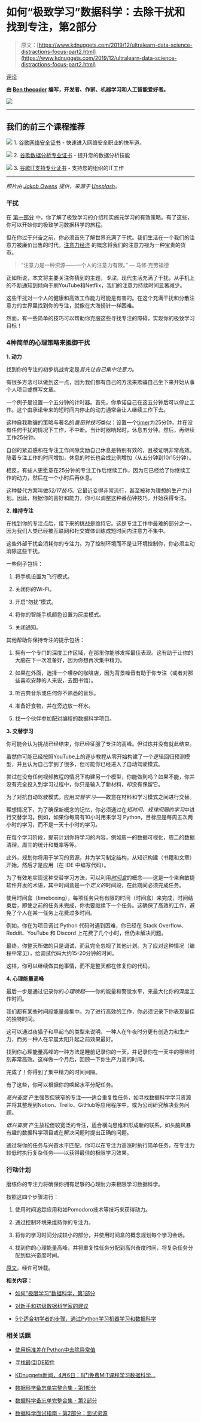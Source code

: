 # 如何“极致学习”数据科学：去除干扰和找到专注，第2部分

> 原文：[https://www.kdnuggets.com/2019/12/ultralearn-data-science-distractions-focus-part2.html](https://www.kdnuggets.com/2019/12/ultralearn-data-science-distractions-focus-part2.html)

[评论](#comments)

**由 [Ben thecoder](https://twitter.com/benthecoder1) 编写，开发者、作家、机器学习和人工智能爱好者。**

![](../Images/6475cf9b6bf9a106e39246bdfa4d8c08.png)

* * *

## 我们的前三个课程推荐

![](../Images/0244c01ba9267c002ef39d4907e0b8fb.png) 1\. [谷歌网络安全证书](https://www.kdnuggets.com/google-cybersecurity) - 快速进入网络安全职业的快车道。

![](../Images/e225c49c3c91745821c8c0368bf04711.png) 2\. [谷歌数据分析专业证书](https://www.kdnuggets.com/google-data-analytics) - 提升您的数据分析技能

![](../Images/0244c01ba9267c002ef39d4907e0b8fb.png) 3\. [谷歌IT支持专业证书](https://www.kdnuggets.com/google-itsupport) - 支持您的组织的IT工作

* * *

*照片由 [Jakob Owens](https://unsplash.com/@jakobowens1?utm_source=medium&utm_medium=referral) 提供，来源于 [Unsplash](https://unsplash.com/?utm_source=medium&utm_medium=referral)。*

### 干扰

在 [第一部分](https://www.kdnuggets.com/2019/12/ultralearn-data-science-part1.html) 中，你了解了极致学习的介绍和实施元学习的有效策略。有了这些，你可以开始你的极致学习数据科学的旅程。

但在你过于兴奋之前，你必须首先了解世界充满了干扰。我们生活在一个我们的注意力被廉价出售的时代，[注意力经济](https://en.wikipedia.org/wiki/Attention_economy) 的概念将我们的注意力视为一种宝贵的货币。

> “注意力是一种资源——一个人的注意力有限。” — 马修·克劳福德

正如所说，本文将主要关注你猜到的主题，*专注*。现代生活充满了干扰，从手机上的不断通知到倾向于刷YouTube和Netflix，我们的注意力持续时间显著减少。

这些干扰对一个人的健康和高效工作能力可能是有害的。在这个充满干扰和分散注意力的世界里找到你的专注，就像在大海捞针一样困难。

然而，有一些简单的技巧可以帮助你克服这些寻找专注的障碍，实现你的极致学习目标！

### 4种简单的心理策略来抵御干扰

**1\. 动力**

找到你的专注的初步挑战肯定是*首先让自己集中注意力*。

有很多方法可以做到这一点，因为我们都有自己的方法来欺骗自己坐下来开始从事个人项目或撰写文章。

一个例子是设置一个五分钟的计时器。首先，你承诺自己在这五分钟后可以停止工作。这个由承诺带来的短时间内停止的动力通常会让人继续工作下去。

这种自我欺骗的策略与著名的*番茄钟技巧*类似：设置一个[timer](https://pomodoro-tracker.com/)为25分钟，并在没有任何干扰的情况下工作，不中断。当计时器响起时，休息五分钟。然后，再继续工作25分钟。

自创的紧迫感和在专注工作间隙奖励自己休息是特别有效的，且被证明非常高效。随着专注工作的时间增加，休息的时长也会成比例增加（从五分钟到10/15分钟）。

相反，有些人更愿意在25分钟的专注工作后继续工作，因为它已经给了你继续工作的动力，然后在一个小时后再休息。

这种替代方案叫做*52/17技巧*。它最近变得非常流行，甚至被称为理想的生产力计划。因此，根据你的喜好和能力，你可以调整这种番茄钟技巧，开始获得专注。

**2. 维持专注**

在找到你的专注点后，接下来的挑战是维持它。这是专注工作中最难的部分之一，因为我们人类已经被互联网和社交媒体训练成短时间内注意力不集中。

这些外部干扰会消耗你的专注力。为了控制环境而不是让环境控制你，你必须主动消除这些干扰。

一些例子包括：

1.  将手机设置为飞行模式。

1.  关闭你的Wi-Fi。

1.  开启“勿扰”模式。

1.  将你的智能手机颜色设置为灰度模式。

1.  关闭通知。

其他帮助你保持专注的提示包括：

1.  拥有一个专门的深度工作区域，在那里你能够发挥最佳表现。这有助于让你的大脑在下一次准备好，因为你想再次集中精力。

1.  如果在外面，选择一个嘈杂的咖啡店，因为背景噪音有助于你专注（或者对那些喜欢安静的人来说，去图书馆）。

1.  听古典音乐或任何你不熟悉的音乐。

1.  准备好食物，并在旁边放一杯水。

1.  找一个伙伴参加配对编程的数据科学项目。

**3. 交替学习**

你可能会认为挑战已经结束，你已经征服了专注的高峰。但试炼并没有就此结束。

虽然你可能已经按照YouTube上的逐步教程从零开始构建了一个逻辑回归预测模型，并且认为自己学到了很多，但可能你已经进入了自动驾驶模式。

尝试在没有任何视频教程的情况下构建另一个模型，你能做到吗？如果不能，你并没有完全投入到学习过程中，你只是输入了新材料，却没有保留它。

为了对抗自动驾驶模式，应用*交替学习*——故意在材料和学习模式之间进行交替。

理想情况下，为了确保新概念的记忆，你必须通过在*短时间、规律间隔的学习*中进行交替学习。例如，如果你每周有10小时用来学习 Python，目标应是每周五次两小时的学习，而不是一天十小时的学习。

在每个学习阶段，提前计划你将学习的内容，例如周一的数据可视化，周二的数据清理，周三的统计和概率等等。

此外，规划你将用于学习的资源，并为学习制定结构，从知识构建（书籍和文章）开始，然后才是应用（在 IDE 中编写代码）。

为了有效地实现这种交替学习方法，可以利用[*时间盒*](https://hbr.org/2018/12/how-timeboxing-works-and-why-it-will-make-you-more-productive)的概念——这是一个来自敏捷软件开发的术语，其中时间盒是一个*定义的*时间段，在此期间必须完成任务。

使用时间盒（timeboxing），每项任务只有有限的时间（时间盒）来完成，时间结束后，即使之前的任务未完成，你也要继续下一个任务。这确保了高效的工作，避免了个人在某一任务上花费过多时间。

例如，你在为项目调试 Python 代码时遇到困难，你已经在 Stack Overflow、Reddit、YouTube 和 Discord 上花费了几个小时，但仍未解决问题。

最终，你整天所做的只是调试，而且完全忽视了其他计划。为了应对这种情况（编程中常见），给调试代码大约15-20分钟的时间。

这样，你可以继续做其他事情，而不是整天都在修复你的代码。

**4\. 心理能量高峰**

最后一步是通过记录你的*心理唤起*——你的能量和警觉水平，来最大化你的深度工作时间。

我们都有某些时间段能量最集中。为了进行高效的工作，你必须记录下你表现最佳的独特时间。

这可以通过夜猫子和早起鸟的类型来说明，一种人在午夜时分更有创造力和生产力，而另一种人在早晨太阳升起之前效果最好。

找到你心理能量高峰的一种方法是睡前记录你的一天，并记录你在一天中的哪些时刻非常高效。这样做一个月后，回顾一下你生产力高的时间。

完成了！你得到了集中精力的时间间隔。

有了这些，你可以根据你的唤起水平分配任务。

*高兴奋度* 产生强烈但狭窄的专注——适合重复性任务，如寻找数据科学学习资源并将其整理到Notion、Trello、GitHub等应用程序中，或为公司研究解决业务问题。

*低兴奋度* 产生放松但较宽泛的专注，适合横向思维和形成新的联系，如头脑风暴有趣的数据科学项目或在解决问题时提出正确的问题。

通过将你的任务与兴奋水平匹配，你可以在专注力高涨时执行简单任务，在专注力较低时执行复杂任务——以获得最佳的极限学习效果。

### 行动计划

磨练你的专注力将确保你拥有足够的心理耐力来极限学习数据科学。

按照这四个步骤进行：

1.  使用时间追踪应用和如Pomodoro技术等技巧来获得动力。

1.  通过控制环境来维持你的专注力。

1.  将你的学习时间分成较小的部分，并使用时间盒的概念规划每个学习会话。

1.  找到你的心理能量高峰，并将重复性任务分配到高兴奋度时间，将复杂任务分配到低兴奋度时间。

[原文](https://medium.com/better-programming/how-to-ultralearn-data-science-part-2-9138f5f73456)。经许可转载。

**相关内容：**

+   [如何“极限学习”数据科学，第1部分](https://www.kdnuggets.com/2019/12/ultralearn-data-science-part1.html)

+   [对新手和初级数据科学家的建议](https://www.kdnuggets.com/2019/11/advice-new-junior-data-scientists.html)

+   [5个适合初学者的步骤，通过Python学习机器学习和数据科学](https://www.kdnuggets.com/2019/09/5-beginner-friendly-steps-learn-machine-learning-data-science-python.html)

### 相关话题

+   [使用标准差在Python中去除异常值](https://www.kdnuggets.com/2017/02/removing-outliers-standard-deviation-python.html)

+   [寻找最佳IDE软件](https://www.kdnuggets.com/2022/05/finding-best-ide-software.html)

+   [KDnuggets新闻，4月6日：8门免费MIT课程学习数据科学…](https://www.kdnuggets.com/2022/n14.html)

+   [数据科学备忘单完整合集 - 第1部分](https://www.kdnuggets.com/2022/02/complete-collection-data-science-cheat-sheets-part-1.html)

+   [数据科学备忘单完整合集 - 第2部分](https://www.kdnuggets.com/2022/02/complete-collection-data-science-cheat-sheets-part-2.html)

+   [数据科学面试指南 - 第2部分：面试资源](https://www.kdnuggets.com/2022/04/data-science-interview-guide-part-2-interview-resources.html)
